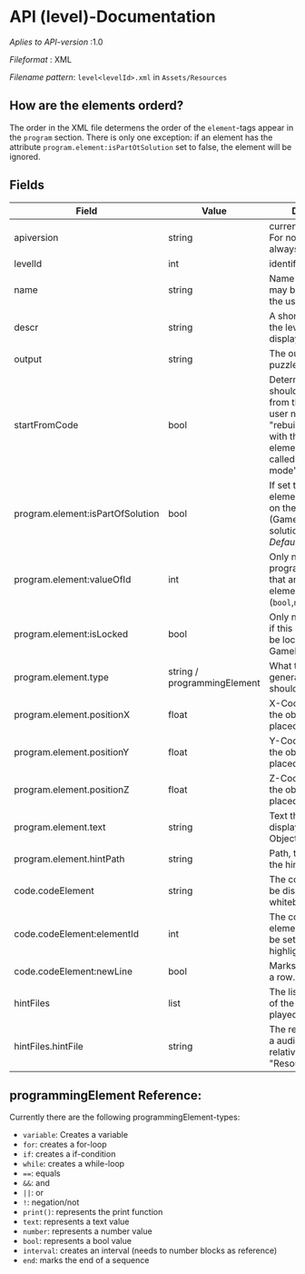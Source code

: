 # API (level)-Documentation
*Aplies to API-version* :1.0

*Fileformat* : XML

*Filename pattern*: `level<levelId>.xml` in `Assets/Resources`

## How are the elements orderd?
The order in the XML file determens the order of the `element`-tags appear in the `program` section. There is only one exception: if an element has the attribute `program.element:isPartOtSolution` set to false, the element will be ignored.

## Fields
 Field | Value | Description |
--- | --- | --- |
apiversion | string | current API version. For now this has to be always set to `10`.|
levelId | int | identifier for the level
name | string | Name of the level, that may be displayed to the user.|
descr | string | A short description of the level that may be displayed to the user.|
output | string | The output of the puzzle if applicable.|
startFromCode | bool | Determens if the code should be displayed from the start. The user now has to "rebuild" the code with the given elements. Internally called "inverse mode".|
program.element:isPartOfSolution | bool | If set to true, this element has to be set on the solution (GameBoard) for the solution to be correct. *Default value: `false`*|
program.element:valueOfId | int | Only needed for all programmingElements that are child elements. (These are (`bool`,`number` and `text`) 
program.element:isLocked | bool | Only needs to be set, if this element should be locked on the GameBoard.|
program.element.type | string / programmingElement | What type the generated object should be of.|
program.element.positionX | float | X-Coordinate where the object should be placed.|
program.element.positionY | float | Y-Coordinate where the object should be placed.|
program.element.positionZ | float | Z-Coordinate where the object should be placed.|
program.element.text | string | Text that should be displayed on the Object.|
program.element.hintPath | string | Path, to audio file of the hint.|
code.codeElement | string | The code that should be displayed on the whiteboard.|
code.codeElement:elementId | int | The corrosponding element id. (Needs to be set for highlighting.)|
code.codeElement:newLine | bool | Marks *last* element of a row.|
hintFiles | list | The list of audio hints of the level. Will be played in order.
hintFiles.hintFile | string | The resource path for a audio-level-hint relative to the "Resources" folder.

## programmingElement Reference:
Currently there are the following programmingElement-types:
- `variable`: Creates a variable
- `for`: creates a for-loop
- `if`: creates a if-condition
- `while`: creates a while-loop
- `==`: equals
- `&&`: and
- `||`: or
- `!`: negation/not
- `print()`: represents the print function
- `text`: represents a text value
- `number`: represents a number value
- `bool`: represents a bool value
- `interval`: creates an interval (needs to number blocks as reference)
- `end`: marks the end of a sequence


